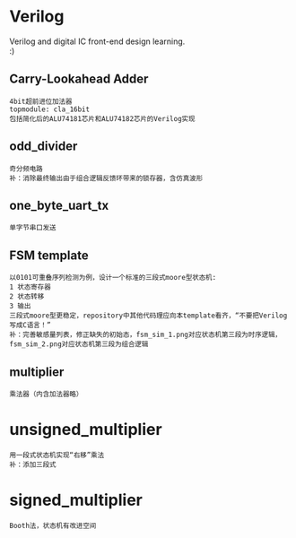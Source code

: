 # Verilog
Verilog and digital IC front-end design learning.  
:)  

## Carry-Lookahead Adder  
    4bit超前进位加法器  
    topmodule: cla_16bit  
    包括简化后的ALU74181芯片和ALU74182芯片的Verilog实现  
## odd_divider  
    奇分频电路  
    补：消除最终输出由于组合逻辑反馈环带来的锁存器，含仿真波形  
## one_byte_uart_tx  
    单字节串口发送  
## FSM template  
    以0101可重叠序列检测为例，设计一个标准的三段式moore型状态机:  
    1 状态寄存器  
    2 状态转移  
    3 输出  
    三段式moore型更稳定，repository中其他代码理应向本template看齐，“不要把Verilog写成C语言！”  
    补：完善敏感量列表，修正缺失的初始态，fsm_sim_1.png对应状态机第三段为时序逻辑，fsm_sim_2.png对应状态机第三段为组合逻辑  
## multiplier
    乘法器（内含加法器略）  
# unsigned_multiplier  
    用一段式状态机实现“右移”乘法  
    补：添加三段式  
# signed_multiplier 
    Booth法，状态机有改进空间  

    
